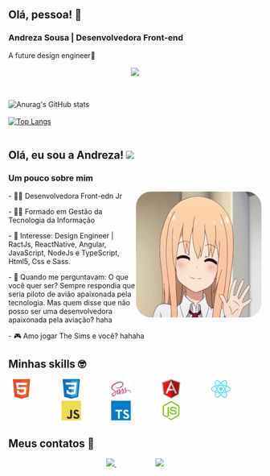## Olá, pessoa! :wave:

### Andreza Sousa | Desenvolvedora Front-end 

A future design engineer💙

<p align="center">
  <a href="#">
    <img align="center" width="450" src="dev.gif" />
  </a>
</p>

</br></br>
![Anurag's GitHub stats](https://github-readme-stats.vercel.app/api?username=andrezadesousa&show_icons=true&theme=radical)
</br></br>
[![Top Langs](https://github-readme-stats.vercel.app/api/top-langs/?username=andrezadesousa&layout=compact)](https://github.com/andrezadesousa/github-readme-stats)
</br></br>
## Olá, eu sou a Andreza! <img src="https://raw.githubusercontent.com/iampavangandhi/iampavangandhi/master/gifs/Hi.gif" width="30px"></h2>

### Um pouco sobre mim
<div style="display: inline_block"  >
<img align="right" width="250" height="250" style="border-radius:30px;" src="hello.gif" />
<p> - 👨‍💻 Desenvolvedora Front-edn Jr </p>
<p> - 👨‍🎓 Formado em Gestão da Tecnologia da Informação </p>
<p> - 🎯 Interesse: Design Engineer | RactJs, ReactNative, Angular, JavaScript, NodeJs e TypeScript, Html5, Css e Sass. </p>
<p> - 🦊 Quando me perguntavam: O que você quer ser? Sempre respondia que seria piloto de avião apaixonada pela tecnologia. Mas quem disse que não posso ser uma desenvolvedora apaixonada pela aviação? haha </p>
<p> - 🎮 Amo jogar The Sims e você? hahaha </p>
  
</div>

## Minhas skills :nerd_face:
<div align="center">
    <img height="40" src="https://raw.githubusercontent.com/devicons/devicon/master/icons/html5/html5-original.svg" alt="Html5">
    &nbsp;&nbsp;&nbsp;&nbsp;&nbsp;&nbsp;&nbsp;&nbsp;&nbsp;&nbsp;&nbsp;&nbsp;&nbsp;
    <img height="40" src="https://raw.githubusercontent.com/devicons/devicon/master/icons/css3/css3-original.svg" alt="Css3">
    &nbsp;&nbsp;&nbsp;&nbsp;&nbsp;&nbsp;&nbsp;&nbsp;&nbsp;&nbsp;&nbsp;&nbsp;&nbsp;
    <img height="40" src="https://raw.githubusercontent.com/devicons/devicon/1119b9f84c0290e0f0b38982099a2bd027a48bf1/icons/sass/sass-original.svg" alt="Sass">
    &nbsp;&nbsp;&nbsp;&nbsp;&nbsp;&nbsp;&nbsp;&nbsp;&nbsp;&nbsp;&nbsp;&nbsp;&nbsp;  
    <img height="40" src="https://raw.githubusercontent.com/devicons/devicon/1119b9f84c0290e0f0b38982099a2bd027a48bf1/icons/angularjs/angularjs-original.svg" alt="Angular">
    &nbsp;&nbsp;&nbsp;&nbsp;&nbsp;&nbsp;&nbsp;&nbsp;&nbsp;&nbsp;&nbsp;&nbsp;&nbsp;
    <img height="40" src="https://raw.githubusercontent.com/devicons/devicon/1119b9f84c0290e0f0b38982099a2bd027a48bf1/icons/react/react-original.svg" alt="ReactJs">
    &nbsp;&nbsp;&nbsp;&nbsp;&nbsp;&nbsp;&nbsp;&nbsp;&nbsp;&nbsp;&nbsp;&nbsp;&nbsp;
    <img height="40" src="https://raw.githubusercontent.com/devicons/devicon/master/icons/javascript/javascript-original.svg" alt="JavaScript">
    &nbsp;&nbsp;&nbsp;&nbsp;&nbsp;&nbsp;&nbsp;&nbsp;&nbsp;&nbsp;&nbsp;&nbsp;&nbsp;
    <img height="40" src="https://raw.githubusercontent.com/devicons/devicon/1119b9f84c0290e0f0b38982099a2bd027a48bf1/icons/typescript/typescript-original.svg" alt="TypeScript">
    &nbsp;&nbsp;&nbsp;&nbsp;&nbsp;&nbsp;&nbsp;&nbsp;&nbsp;&nbsp;&nbsp;&nbsp;&nbsp;
    <img height="40" src="https://raw.githubusercontent.com/devicons/devicon/1119b9f84c0290e0f0b38982099a2bd027a48bf1/icons/nodejs/nodejs-original.svg" alt="NodeJs">
    &nbsp;&nbsp;&nbsp;&nbsp;&nbsp;&nbsp;&nbsp;&nbsp;&nbsp;&nbsp;&nbsp;&nbsp;&nbsp;
   
</div>

## Meus contatos :iphone:

<p align="center">
    <a href="https://github.com/andrezadesousa">
        <img  src="https://img.shields.io/badge/github-%23100000.svg?&style=for-the-badge&logo=github&logoColor=white&link=mailto:https://github.com/teteusAraujo">
    </a>
    &nbsp;&nbsp;&nbsp;&nbsp;&nbsp;&nbsp;&nbsp;&nbsp;&nbsp;
    <!-- <a href="mailto:mateusaraujo996@gmail.com">
        <img src="https://img.shields.io/badge/gmail-D14836?&style=for-the-badge&logo=gmail&logoColor=white&link=mailto:mateusaraujo996@gmail.com">
    </a> -->
    &nbsp;&nbsp;&nbsp;&nbsp;&nbsp;&nbsp;&nbsp;&nbsp;&nbsp;
    <a href="https://www.linkedin.com/in/sousa-andreza/">
        <img src="https://img.shields.io/badge/linkedin-%230077B5.svg?&style=for-the-badge&logo=linkedin&logoColor=white&link=mailto:https://www.linkedin.com/in/mateusaraujobarros/">
    </a>
</p>























<!-- 
[![Anurag's GitHub stats](https://github-readme-stats.vercel.app/api?username=andrezadesousa)](https://github.com/andrezadesousa/github-readme-stats) -->
<!-- ![Anurag's GitHub stats](https://github-readme-stats.vercel.app/api?username=andrezadesousa&hide=contribs,prs) -->
<!-- ![Anurag's GitHub stats](https://github-readme-stats.vercel.app/api?username=andrezadesousa&show_icons=true) -->


<!-- [![Top Langs](https://github-readme-stats.vercel.app/api/top-langs/?username=andrezadesousa)](https://github.com/andrezadesousa/github-readme-stats) -->


<br>
<!-- ![image](https://img.shields.io/badge/LinkedIn-0077B5?style=for-the-badge&logo=linkedin&logoColor=white) -->


<!--
**andrezadesousa/andrezadesousa** is a ✨ _special_ ✨ repository because its `README.md` (this file) appears on your GitHub profile.

Here are some ideas to get you started:

- 🔭 I’m currently working on ...
- 🌱 I’m currently learning ...
- 👯 I’m looking to collaborate on ...
- 🤔 I’m looking for help with ...
- 💬 Ask me about ...
- 📫 How to reach me: ...
- 😄 Pronouns: ...
- ⚡ Fun fact: ...
-->

